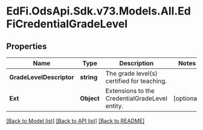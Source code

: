 # EdFi.OdsApi.Sdk.v73.Models.All.EdFiCredentialGradeLevel

## Properties

Name | Type | Description | Notes
------------ | ------------- | ------------- | -------------
**GradeLevelDescriptor** | **string** | The grade level(s) certified for teaching. | 
**Ext** | **Object** | Extensions to the CredentialGradeLevel entity. | [optional] 

[[Back to Model list]](../../README.md#documentation-for-models) [[Back to API list]](../../README.md#documentation-for-api-endpoints) [[Back to README]](../../README.md)

